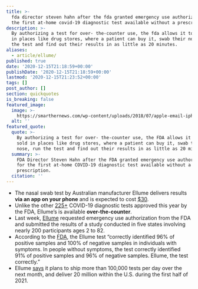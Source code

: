 ```yaml
---
title: >-
  fda director steven hahn after the fda granted emergency use authorization for
  the first at-home covid-19 diagnostic test available without a prescription.
description: >-
  By authorizing a test for over- the-counter use, the fda allows it to be sold
  in places like drug stores, where a patient can buy it, swab their nose, run
  the test and find out their results in as little as 20 minutes.
aliases:
  - article/ellume/
published: true
date: '2020-12-15T21:18:59+00:00'
publishDate: '2020-12-15T21:18:59+00:00'
lastmod: '2020-12-15T21:23:52+00:00'
tags: []
post_author: []
section: quickquotes
is_breaking: false
featured_image:
  image: >-
    https://smarthernews.com/wp-content/uploads/2018/07/apple-email-iphone-17663-1-scaled.jpg
  alt: ''
featured_quote:
  quote: >-
    By authorizing a test for over- the-counter use, the FDA allows it to be
    sold in places like drug stores, where a patient can buy it, swab their
    nose, run the test and find out their results in as little as 20 minutes.
  summary: >-
    FDA Director Steven Hahn after the FDA granted emergency use authorization
    for the first at-home COVID-19 diagnostic test available without a
    prescription.
  citation: ''
---
```

*   The nasal swab test by Australian manufacturer Ellume delivers results **via an app on your phone** and is expected to cost [$30](\"https://apnews.com/article/over-the-counter-home-coronavirus-test-ac070f4d42d9d7eacc486c9bed4ccaa0\").
*   Unlike the other [225+](\"https://www.fda.gov/news-events/press-announcements/coronavirus-covid-19-update-fda-authorizes-antigen-test-first-over-counter-fully-home-diagnostic\") COVID-19 diagnostic tests approved this year by the FDA, Ellume’s is available **over-the-counter**.
*   Last week, [Ellume](\"https://www.ellumehealth.com/2020/12/10/ellumes-covid-19-home-test-shows-96-accuracy-in-multi-site-us-clinical-study/\") requested emergency use authorization from the FDA and submitted the results of a study conducted in five states involving nearly 200 participants ages 2 to 82.
*   According to the [FDA](\"https://www.fda.gov/news-events/press-announcements/coronavirus-covid-19-update-fda-authorizes-antigen-test-first-over-counter-fully-home-diagnostic\"), the Ellume test “correctly identified 96% of positive samples and 100% of negative samples in individuals with symptoms. In people without symptoms, the test correctly identified 91% of positive samples and 96% of negative samples. Ellume, the test correctly.”
*   Ellume [says](\"https://www.ellumehealth.com/2020/12/10/ellumes-covid-19-home-test-shows-96-accuracy-in-multi-site-us-clinical-study/\") it plans to ship more than 100,000 tests per day over the next month, and deliver 20 million within the U.S. during the first half of 2021.